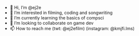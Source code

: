 - 👋 Hi, I’m @ej2e
- 👀 I’m interested in filming, coding and songwriting
- 🌱 I’m currently learning the basics of compsci
- 💞️ I’m looking to collaborate on game dev
- 📫 How to reach me (twt: @ej2efilm) (instagram: @kmjfi.lms)

<!---
ej2e/ej2e is a ✨ special ✨ repository because its `README.md` (this file) appears on your GitHub profile.
You can click the Preview link to take a look at your changes.
--->
